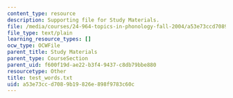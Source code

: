```yaml
---
content_type: resource
description: Supporting file for Study Materials.
file: /media/courses/24-964-topics-in-phonology-fall-2004/a53e73ccd7089b19826e898f9783c60c_test_words.txt
file_type: text/plain
learning_resource_types: []
ocw_type: OCWFile
parent_title: Study Materials
parent_type: CourseSection
parent_uid: f600f19d-ae22-b3f4-9437-c8db79bbe880
resourcetype: Other
title: test_words.txt
uid: a53e73cc-d708-9b19-826e-898f9783c60c
---
```

